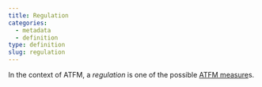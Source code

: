 ```yaml
---
title: Regulation
categories:
  - metadata
  - definition
type: definition
slug: regulation
---
```


In the context of ATFM, a *regulation* is one of the possible
[ATFM measure](/definition/atfm-measure/)s.
